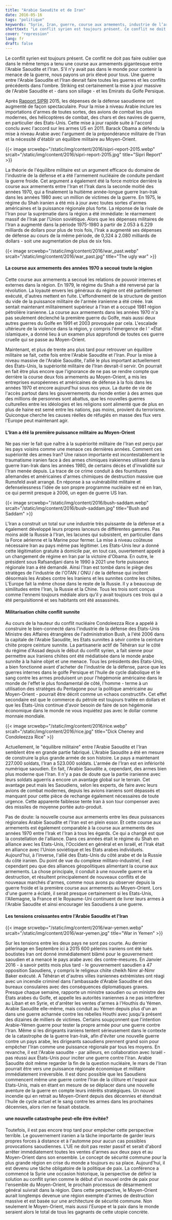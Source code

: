 ```yaml
---
title: "Arabie Saoudite et de Iran"
date: 2016-05-16
tags: "politique"
keywords: "Syrie, Iran, guerre, course aux armements, industrie de l’armement, argent, pouvoir, armement, Europe, États-Unis, vie, mort, liberté"
shorttext: "Le conflit syrien est toujours présent. Ce conflit ne doit pas faire oublier que dans le même temps a tenu une course aux armements gigantesque entre l'Arabie Saoudite et lIran."
cover: "repression"
lang: fr
draft: false
---
```


Le conflit syrien est toujours présent. Ce conflit ne doit pas faire oublier que dans le même temps a tenu une course aux armements gigantesque entre l'Arabie Saoudite et l'Iran. S'il n'y avait pas dans le monde pour contenir la menace de la guerre, nous payons un prix élevé pour tous. Une guerre entre l'Arabie Saoudite et l'Iran devrait faire toutes les guerres et les conflits précédents dans l'ombre. Striking est certainement la mise à jour massive de l'Arabie Saoudite et - dans son sillage - et les Emirats du Golfe Persique. 

Après [Rapport SIPRI](http://www.sipri.org/yearbook/2015/downloadable-files/sipri-yearbook-2015-summary-pdf "Rapport SIPRI, PDF") 2015, les dépenses de la défense saoudienne ont augmenté de façon spectaculaire. Pour la mise à niveau Arabie inclure les importations d'armes de toutes sortes, des avions de combat les plus modernes, des hélicoptères de combat, des chars et des navires de guerre, en particulier des Etats-Unis. Cette mise à jour rapide suite à l'accord conclu avec l'accord sur les armes US en 2011. Barack Obama a défendu la mise à niveau Arabie avec l'argument de la prépondérance militaire de l'Iran et la nécessité d'établir un équilibre militaire au Moyen-Orient.

{{< image srcwebp="/static/img/content/2016/sipri-report-2015.webp" srcalt="/static/img/content/2016/sipri-report-2015.jpg" title="Sipri Report" >}}

La théorie de l'équilibre militaire est un argument efficace du domaine de l'industrie de la défense et a été l'armement nucléaire de conduite pendant la guerre froide. Cet argument a également été la force motrice derrière la course aux armements entre l'Iran et l'Irak dans la seconde moitié des années 1970, qui a finalement la huitième année-longue guerre Iran-Irak dans les années 1980 avec un million de victimes de la guerre. En 1975, le régime du Shah iranien a été mis à jour avec toutes sortes d'armes américaines et la puissance régionale plus forte. La réponse de la rivale de l'Iran pour la suprématie dans la région a été immédiate: le réarmement massif de l'Irak par l'Union soviétique. Alors que les dépenses militaires de l'Iran a augmenté dans la période 1975-1980 à partir de 2.053 à 6.229 milliards de dollars pour plus de trois fois, l'Irak a augmenté ses dépenses de défense au cours de la même période, de 0,324 à 2.080 milliards de dollars - soit une augmentation de plus de six fois.

{{< image srcwebp="/static/img/content/2016/war_past.webp" srcalt="/static/img/content/2016/war_past.jpg" title="The ugly war" >}}

#### La course aux armements des années 1970 a secoué toute la région

Cette course aux armements a secoué les relations de pouvoir internes et externes dans la région. En 1979, le régime du Shah a été renversé par la révolution. La loyauté envers les généraux du régime ont été partiellement exécuté, d'autres mettent en fuite. L'effondrement de la structure de gestion du vide de la puissance militaire de l'armée iranienne a été créée. Irak sentait maintenant militairement supérieur à l'Iran et a occupé 1981 région pétrolière iranienne. La course aux armements dans les années 1970 n'a pas seulement déclenché la première guerre du Golfe, mais aussi deux autres guerres du Golfe en 1991 et 2003 provoquée par cela. L'escalade ultérieure de la violence dans la région, y compris l'émergence de l ' «État islamique», a donné lieu à un examen plus approfondi de toutes ces guerre cruelle qui se passe au Moyen-Orient.

Maintenant, et plus de trente ans plus tard pour retrouver un équilibre militaire se fait, cette fois entre l'Arabie Saoudite et l'Iran. Pour la mise à niveau massive de l'Arabie Saoudite, l'allié le plus important actuellement des États-Unis, la supériorité militaire de l'Iran devrait-il servir. On pourrait en fait être plus encore que l'ignorance de ne pas se rendre compte que derrière la course deux fois armements au Moyen-Orient, a mis les entreprises européennes et américaines de défense à la fois dans les années 1970 et encore aujourd'hui sous nos yeux. La durée de vie de l'accès partout dans les gouvernements du monde entier à des armes que des millions de personnes sont abattus, que les nouvelles guerres culturelles entre les idéologies et les religions sont alimenté que de plus en plus de haine est semé entre les nations, pas moins, provient du terrorisme. Quiconque cherche les causes réelles de réfugiés en masse des flux vers l'Europe peut maintenant agir.

#### L'Iran a été la première puissance militaire au Moyen-Orient

Ne pas nier le fait que naître à la supériorité militaire de l'Iran est perçu par les pays voisins comme une menace ces dernières années. Comment ces supériorité des armes Iran? Une raison importante est incontestablement le traumatisme iranien face à des armes chimiques irakiennes utilisent dans la guerre Iran-Irak dans les années 1980, de certains décès et d'invalidité sur l'Iran menée depuis. La trace de ce crime conduit à des fournitures allemandes et américaines d'armes chimiques de destruction massive que Rumsfeld avait arrangé. En réponse à sa vulnérabilité militaire et defenselessness l'idée de son propre programme nucléaire est né en Iran, ce qui permit presque à 2006, un egen de guerre US Iran.

{{< image srcwebp="/static/img/content/2016/bush-saddam.webp" srcalt="/static/img/content/2016/bush-saddam.jpg" title="Bush and Saddam" >}}

L'Iran a construit un total sur une industrie très puissante de la défense et a également développé leurs propres lanceurs de différentes gammes. Pas moins aidé la Russie à l'Iran, les lacunes qui subsistent, en particulier dans la Force aérienne et la Marine pour fermer. La mise à niveau coûteuse nécessaire Iran au pays même pas légitimer. Les Etats-Unis leur a donné cette légitimation gratuite à domicile par, en tout cas, ouvertement appelé à un changement de régime en Iran par la victoire d'Obama. En outre, le président sous Rafsandjani dans le 1990 à 2021 une forte puissance régionale Iran a été demandé. Ainsi l'Iran est tombé dans le piège des stratèges de l'industrie de l'OTAN / ONU / de la défense qui incitent désormais les Arabes contre les Iraniens et les sunnites contre les chiites. L'Europe fait la même chose dans le reste de la Russie. Il y a beaucoup de similitudes entre l'Iran, la Russie et la Chine. Tous les trois sont conçus comme l'ennemi toujours médiale alors qu'il y avait toujours ces trois qui a été perquisitionné et ses habitants ont été assassinés. 

#### Militarisation chiite conflit sunnite

Au cours de la hauteur du conflit nucléaire Condoleezza Rice a appelé à construire le bien-connecté dans l'industrie de la défense des États-Unis Ministre des Affaires étrangères de l'administration Bush, à l'été 2006 dans la capitale de l'Arabie Saoudite, les Etats sunnites à sévir contre la ceinture chiite propre ceinture sunnite. La partisanerie actif de Téhéran sur le côté du régime d'Assad depuis le début du conflit syrien, a fait sienne pour permettre aux Iraniens chiites ont été médiatisée dans le monde arabe sunnite à la haine objet et une menace. Tous les présidents des États-Unis, a bien fonctionné avant d'acheter de l'industrie de la défense, parce que les guerres internes dans le golfe Persique et l'huile de cycle diabolique et le sang contre les armes produisent un pour l'hégémonie américaine dans le monde de l'effet le plus fondamental de côté, l'homme - terme à un utilisation des stratèges du Pentagone pour la politique américaine au Moyen-Orient - pourrait être décrit comme un «chaos constructif». Cet effet secondaire est que le commerce du pétrole est toujours traitée en dollars et que les États-Unis continue d'avoir besoin de faire de son hégémonie économique dans le monde ne vous inquiétez pas avec le dollar comme monnaie mondiale.

{{< image srcwebp="/static/img/content/2016/rice.webp" srcalt="/static/img/content/2016/rice.jpg" title="Dick Cheney and Condoleezza Rice" >}}

Actuellement, le "équilibre militaire" entre l'Arabie Saoudite et l'Iran semblent être en grande partie fabriqué. L'Arabie Saoudite a été en mesure de construire la plus grande armée de son histoire. Le pays a maintenant 227.000 soldats, l'Iran a 523.000 soldats. L'armée de l'Iran est en infériorité numérique saoudien. En fait, l'Arabie Saoudite a, cependant, des armes bien plus moderne que l'Iran. Il n'y a pas de doute que la partie iranienne avec leurs soldats aguerris a encore un avantage global sur le terrain. Cet avantage peut mais les Saoudiens, selon les experts, de faire avec leurs avions de combat modernes, depuis les avions iraniens sont dépassés et manquant pour cette pièce de rechange également nécessaires de toute urgence. Cette apparente faiblesse tente Iran à son tour compenser avec des missiles de moyenne portée auto-produit.

Pas de doute: la nouvelle course aux armements entre les deux puissances régionales Arabie Saoudite et l'Iran est en plein essor. Et cette course aux armements est également comparable à la course aux armements des années 1970 entre l'Irak et l'Iran à tous les égards. Ce qui a changé est que la constellation de l'alliance. Dans ces années était le régime du Shah en alliance avec les Etats-Unis, l'Occident en général et en Israël, et l'Irak était en alliance avec l'Union soviétique et les Etats arabes individuels. Aujourd'hui, à l'inverse, l'allié des États-Unis du côté arabe et de la Russie du côté iranien. Du point de vue du complexe militaro-industriel, il est cependant peu que des alliances géopolitiques alimentant la course aux armements. La chose principale, il conduit à une nouvelle guerre et la destruction, et résultent principalement de nouveaux conflits et de nouveaux marchés d'armes, comme nous avons pu observer depuis la guerre froide et la première course aux armements au Moyen-Orient. Lors d'une guerre a éclaté, il serait presque certainement si les Etats-Unis, l'Allemagne, la France et le Royaume-Uni continuent de livrer leurs armes à l'Arabie Saoudite et ainsi encourager les Saoudiens à une guerre.

#### Les tensions croissantes entre l'Arabie Saoudite et l'Iran

{{< image srcwebp="/static/img/content/2016/war-yemen.webp" srcalt="/static/img/content/2016/war-yemen.jpg" title="War in Yemen" >}}

Sur les tensions entre les deux pays ne sont pas courte. Au dernier pèlerinage en Septembre ici à 2015 600 pèlerins iraniens ont été tués. boutistes Iran ont donné immédiatement blâmé pour le gouvernement saoudien et a menacé le pays arabe avec des contre-mesures. En Janvier 2016 - à savoir petits mois plus tard - le gouvernement saoudien a 47 opposition Saoudiens, y compris le religieux chiite cheikh Nimr al-Nimr Baker exécuté. A Téhéran et d'autres villes iraniennes extrémistes ont réagi avec un incendie criminel dans l'ambassade d'Arabie Saoudite et des bureaux consulaires avec des conséquences diplomatiques graves. Presque chaque semaine, rapporte un ministre saoudien ou un ministre des États arabes du Golfe, et appelle les autorités iraniennes à ne pas interférer au Liban et en Syrie, et d'arrêter les ventes d'armes à l'Houthis du Yémen. Arabie Saoudite elle-même, mais conduit au Yémen depuis plus d'un an dans une guerre acharnée contre les rebelles Houthi avec jusqu'à présent des dizaines de milliers de victimes. Certains soupçonnent que l'intention Arabie-Yémen guerre pour tester la propre armée pour une guerre contre l'Iran. Même si les dirigeants iraniens tentent sérieusement dans le contexte de la catastrophe de la guerre Iran-Irak, afin d'éviter une nouvelle guerre contre un pays arabe, les dirigeants saoudiens prennent grand soin pour empêcher l'Iran comme une puissance régionale par tous les moyens. En revanche, il est l'Arabie saoudite - par ailleurs, en collaboration avec Israël - pas réussi aux États-Unis pour inciter une guerre contre l'Iran. Arabie Saoudite doit même regarder la fin de la question nucléaire, le mars de l'Iran pourrait être vers une puissance régionale économique et militaire immédiatement irréversible. Il est donc possible que les Saoudiens commencent même une guerre contre l'Iran de la clôture et l'espoir aux Etats-Unis, mais en étant en mesure de se déplacer dans une nouvelle aventure de la guerre en compte leurs intérêts stratégiques. Un nouvel incendie qui en retrait au Moyen-Orient depuis des décennies et étendrait l'huile de cycle actuel et le sang contre les armes dans les prochaines décennies, alors rien ne faisait obstacle.

#### une nouvelle catastrophe peut-elle être évitée?

Toutefois, il est pas encore trop tard pour empêcher cette perspective terrible. Le gouvernement iranien a la tâche importante de garder leurs propres forces à distance et à l'automne pour aucun cas possibles provocations saoudiennes. L'UE ne doit pas rester passif et serait d'abord arrêter immédiatement toutes les ventes d'armes aux deux pays et au Moyen-Orient dans son ensemble. Le concept de sécurité commune pour la plus grande région en crise du monde a toujours eu sa place. Aujourd'hui, il est devenu une tâche obligatoire de la politique de paix. La conférence a commencé la Syrie une occasion historique, la perspective de définir la solution au conflit syrien comme le début d'un nouvel ordre de paix pour l'ensemble du Moyen-Orient, le prochain processus de désarmement général suivrait dans la région. Dans cette perspective, le Moyen-Orient aurait longtemps devenue une région exempte d'armes de destruction massive et est basée sur une architecture de sécurité commune. Non seulement le Moyen-Orient, mais aussi l'Europe et la paix dans le monde seraient alors le total de tous les gagnants de cette utopie concrète.
